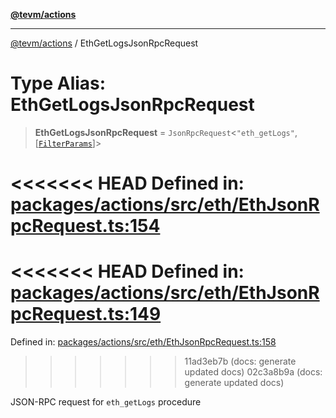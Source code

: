 [**@tevm/actions**](../README.md)

***

[@tevm/actions](../globals.md) / EthGetLogsJsonRpcRequest

# Type Alias: EthGetLogsJsonRpcRequest

> **EthGetLogsJsonRpcRequest** = `JsonRpcRequest`\<`"eth_getLogs"`, \[[`FilterParams`](FilterParams.md)\]\>

<<<<<<< HEAD
Defined in: [packages/actions/src/eth/EthJsonRpcRequest.ts:154](https://github.com/evmts/tevm-monorepo/blob/main/packages/actions/src/eth/EthJsonRpcRequest.ts#L154)
=======
<<<<<<< HEAD
Defined in: [packages/actions/src/eth/EthJsonRpcRequest.ts:149](https://github.com/evmts/tevm-monorepo/blob/main/packages/actions/src/eth/EthJsonRpcRequest.ts#L149)
=======
Defined in: [packages/actions/src/eth/EthJsonRpcRequest.ts:158](https://github.com/evmts/tevm-monorepo/blob/main/packages/actions/src/eth/EthJsonRpcRequest.ts#L158)
>>>>>>> 11ad3eb7b (docs: generate updated docs)
>>>>>>> 02c3a8b9a (docs: generate updated docs)

JSON-RPC request for `eth_getLogs` procedure
